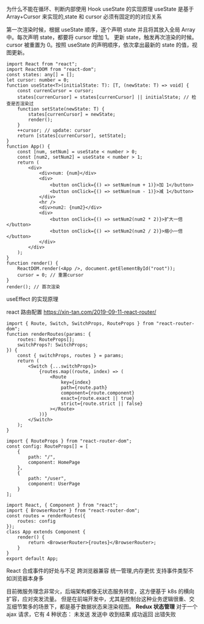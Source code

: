为什么不能在循环、判断内部使用 Hook
useState 的实现原理
useState 是基于 Array+Cursor 来实现的,state 和 cursor 必须有固定的的对应关系

第一次渲染时候，根据 useState 顺序，逐个声明 state 并且将其放入全局 Array 中。每次声明 state，都要将 cursor 增加 1。
更新 state，触发再次渲染的时候。cursor 被重置为 0。按照 useState 的声明顺序，依次拿出最新的 state 的值，视图更新。

```TS
import React from "react";
import ReactDOM from "react-dom";
const states: any[] = [];
let cursor: number = 0;
function useState<T>(initialState: T): [T, (newState: T) => void] {
    const currenCursor = cursor;
    states[currenCursor] = states[currenCursor] || initialState; // 检查是否渲染过
    function setState(newState: T) {
        states[currenCursor] = newState;
        render();
    }
    ++cursor; // update: cursor
    return [states[currenCursor], setState];
}
function App() {
    const [num, setNum] = useState < number > 0;
    const [num2, setNum2] = useState < number > 1;
    return (
        <div>
            <div>num: {num}</div>
            <div>
                <button onClick={() => setNum(num + 1)}>加 1</button>
                <button onClick={() => setNum(num - 1)}>减 1</button>
            </div>
            <hr />
            <div>num2: {num2}</div>
            <div>
                <button onClick={() => setNum2(num2 * 2)}>扩大一倍</button>
                <button onClick={() => setNum2(num2 / 2)}>缩小一倍</button>
            </div>
        </div>
    );
}
function render() {
    ReactDOM.render(<App />, document.getElementById("root"));
    cursor = 0; // 重置cursor
}
render(); // 首次渲染
```

useEffect 的实现原理

react 路由配置
https://xin-tan.com/2019-09-11-react-router/

```TS
import { Route, Switch, SwitchProps, RouteProps } from "react-router-dom";
function renderRoutes(params: {
    routes: RouteProps[];
    switchProps?: SwitchProps;
}) {
    const { switchProps, routes } = params;
    return (
        <Switch {...switchProps}>
            {routes.map((route, index) => (
                <Route
                    key={index}
                    path={route.path}
                    component={route.component}
                    exact={route.exact || true}
                    strict={route.strict || false}
                ></Route>
            ))}
        </Switch>
    );
}

import { RouteProps } from "react-router-dom";
const config: RouteProps[] = [
    {
        path: "/",
        component: HomePage
    },
    {
        path: "/user",
        component: UserPage
    }
];

import React, { Component } from "react";
import { BrowserRouter } from "react-router-dom";
const routes = renderRoutes({
    routes: config
});
class App extends Component {
    render() {
        return <BrowserRouter>{routes}</BrowserRouter>;
    }
}
export default App;
```

React 合成事件的好处与不足
跨浏览器兼容
统一管理,内存更优
支持事件类型不如浏览器本身多

目前微服务理念非常火，后端架构都像无状态服务转变，这方便基于 k8s 的横向扩容，应对突发流量。
但是在前端开发中，尤其是控制台这种业务逻辑很重、交互细节繁多的场景下，都是基于数据状态来渲染视图。
**Redux 状态管理**
对于一个 ajax 请求，它有 4 种状态：
未发送
发送中
收到结果
成功返回
出错失败
